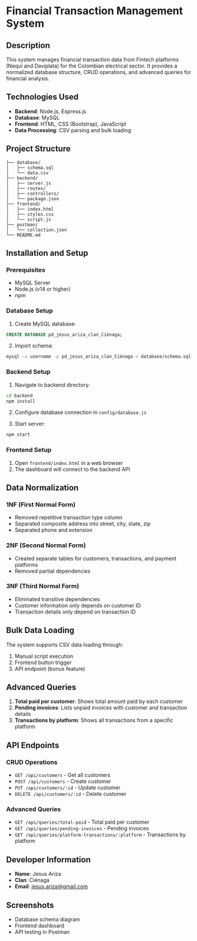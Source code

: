 # Financial Transaction Management System

## Description
This system manages financial transaction data from Fintech platforms (Nequi and Daviplata) for the Colombian electrical sector. It provides a normalized database structure, CRUD operations, and advanced queries for financial analysis.

## Technologies Used
- **Backend**: Node.js, Express.js
- **Database**: MySQL
- **Frontend**: HTML, CSS (Bootstrap), JavaScript
- **Data Processing**: CSV parsing and bulk loading

## Project Structure
```
├── database/
│   ├── schema.sql
│   └── data.csv
├── backend/
│   ├── server.js
│   ├── routes/
│   ├── controllers/
│   └── package.json
├── frontend/
│   ├── index.html
│   ├── styles.css
│   └── script.js
├── postman/
│   └── collection.json
└── README.md
```

## Installation and Setup

### Prerequisites
- MySQL Server
- Node.js (v14 or higher)
- npm

### Database Setup
1. Create MySQL database:
```sql
CREATE DATABASE pd_jesus_ariza_clan_Ciénaga;
```

2. Import schema:
```bash
mysql -u username -p pd_jesus_ariza_clan_Ciénaga < database/schema.sql
```

### Backend Setup
1. Navigate to backend directory:
```bash
cd backend
npm install
```

2. Configure database connection in `config/database.js`

3. Start server:
```bash
npm start
```

### Frontend Setup
1. Open `frontend/index.html` in a web browser
2. The dashboard will connect to the backend API

## Data Normalization

### 1NF (First Normal Form)
- Removed repetitive transaction type column
- Separated composite address into street, city, state, zip
- Separated phone and extension

### 2NF (Second Normal Form)
- Created separate tables for customers, transactions, and payment platforms
- Removed partial dependencies

### 3NF (Third Normal Form)
- Eliminated transitive dependencies
- Customer information only depends on customer ID
- Transaction details only depend on transaction ID

## Bulk Data Loading
The system supports CSV data loading through:
1. Manual script execution
2. Frontend button trigger
3. API endpoint (bonus feature)

## Advanced Queries
1. **Total paid per customer**: Shows total amount paid by each customer
2. **Pending invoices**: Lists unpaid invoices with customer and transaction details
3. **Transactions by platform**: Shows all transactions from a specific platform

## API Endpoints

### CRUD Operations
- `GET /api/customers` - Get all customers
- `POST /api/customers` - Create customer
- `PUT /api/customers/:id` - Update customer
- `DELETE /api/customers/:id` - Delete customer

### Advanced Queries
- `GET /api/queries/total-paid` - Total paid per customer
- `GET /api/queries/pending-invoices` - Pending invoices
- `GET /api/queries/platform-transactions/:platform` - Transactions by platform

## Developer Information
- **Name**: Jesus Ariza
- **Clan**: Ciénaga
- **Email**: jesus.ariza@gmail.com

## Screenshots
- Database schema diagram
- Frontend dashboard
- API testing in Postman
